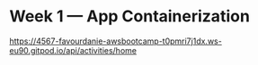 # Week 1 — App Containerization


https://4567-favourdanie-awsbootcamp-t0pmri7j1dx.ws-eu90.gitpod.io/api/activities/home